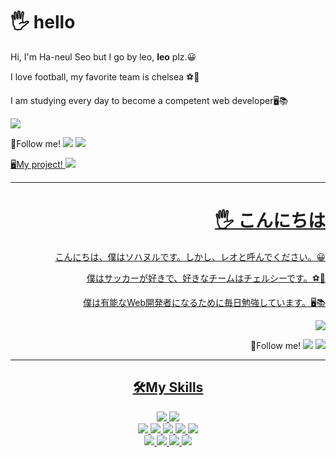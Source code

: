 <h1>🖐 hello</h1>

<p>
 Hi, I'm Ha-neul Seo but I go by leo, <b>leo</b> plz.😀
</p>
<p>
 I love football, my favorite team is chelsea ⚽💙
</p>
<p>
 <span>I am studying every day to become a competent web developer🖥️📚</span><br/>
</p>
<a href="https://leothx-x.tistory.com" target="_blank">
 <img src="https://img.shields.io/badge/myBlog-CD313A?style=flat-square&logo=Blogger&logoColor=white"/>
</a>

<p>
 <span>🎈Follow me!</span>
 <a href="mailto:shn2769@gmail.com"><img src="https://img.shields.io/badge/shn2769@gmail.com-EA4335?style=flat-square&logo=Gmail&logoColor=white&link=mailto:shn2769@gmail.com"/></a>
 <a href="https://www.instagram.com/leothx_x"><img src="https://img.shields.io/badge/leothx_x-E4405F?style=flat&logo=Instagram&logoColor=white"/>
</p>
 <p>
 <span>🖥My project!</span>
 <a href="http://문아이즈.서하늘프로젝트.웹.한국"><img src="https://img.shields.io/badge/My project-?style=flat"/>
</p>


<hr/>
<div align="right">
  <h1>🖐 こんにちは</h1>

  <p>
   こんにちは、僕はソハヌルです。しかし、レオと呼んでください。😀
  </p>
  <p>
   僕はサッカーが好きで、好きなチームはチェルシーです。⚽💙
  </p>
  <p>
   <span>僕は有能なWeb開発者になるために毎日勉強しています。🖥️📚</span><br/>
  </p>
  <a href="https://leothx-x.tistory.com" target="_blank">
   <img src="https://img.shields.io/badge/myBlog-CD313A?style=flat-square&logo=Blogger&logoColor=white"/>
  </a>

  <p>
   <span>🎈Follow me!</span>
   <a href="mailto:shn2769@gmail.com"><img src="https://img.shields.io/badge/shn2769@gmail.com-EA4335?style=flat-square&logo=Gmail&logoColor=white&link=mailto:shn2769@gmail.com"/></a>
   <a href="https://www.instagram.com/leothx_x"><img src="https://img.shields.io/badge/leothx_x-E4405F?style=flat&logo=Instagram&logoColor=white"/>
</p>
 </div>

<hr/>

<div align="center">
 <h2>🛠My Skills</h2>
 <div>
    <img src="https://img.shields.io/badge/java-3776AB?style=for-the-badge&logo=CoffeeScript&logoColor=white">
    <img src="https://img.shields.io/badge/MySQL-4479A1?style=for-the-badge&logo=MySQL&logoColor=white">
 </div>
 <div>
    <img src="https://img.shields.io/badge/Spring-6DB33F?style=for-the-badge&logo=Spring&logoColor=white">
    <img src="https://img.shields.io/badge/html-E34F26?style=for-the-badge&logo=html5&logoColor=white">
    <img src="https://img.shields.io/badge/css-1572B6?style=for-the-badge&logo=css3&logoColor=white">
    <img src="https://img.shields.io/badge/javascript-F7DF1E?style=for-the-badge&logo=javascript&logoColor=white">
    <img src="https://img.shields.io/badge/jQuery-0769AD?style=for-the-badge&logo=jQuery&logoColor=white">
 </div>
 <div>
    <img src="https://img.shields.io/badge/Eclipse IDE-2C2255?style=for-the-badge&logo=Eclipse IDE&logoColor=white">
    <img src="https://img.shields.io/badge/Apache Tomcat-F8DC75?style=for-the-badge&logo=Apache Tomcat&logoColor=black">
    <img src="https://img.shields.io/badge/Bootstrap-7952B3?style=for-the-badge&logo=Bootstrap&logoColor=white">
    <img src="https://img.shields.io/badge/GitHub-181717?style=for-the-badge&logo=GitHub&logoColor=white">
 </div>
</div>

